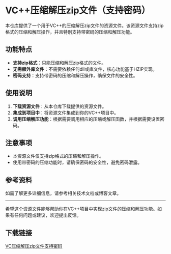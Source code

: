 # VC++压缩解压zip文件（支持密码）

本仓库提供了一个用于VC++的压缩解压zip文件的资源文件。该资源文件支持zip格式的压缩和解压操作，并且特别支持带密码的压缩和解压功能。

## 功能特点

- **支持zip格式**：只能压缩和解压zip格式的文件。
- **无需额外库文件**：不需要依赖任何dll或库文件，核心功能基于HZIP实现。
- **密码支持**：支持带密码的压缩和解压操作，确保文件的安全性。

## 使用说明

1. **下载资源文件**：从本仓库下载提供的资源文件。
2. **集成到项目中**：将资源文件集成到你的VC++项目中。
3. **调用压缩解压功能**：根据需要调用相应的压缩或解压函数，并根据需要设置密码。

## 注意事项

- 本资源文件仅支持zip格式的压缩和解压操作。
- 使用带密码的压缩功能时，请确保密码的安全性，避免密码泄露。

## 参考资料

如需了解更多详细信息，请参考相关技术文档或博客文章。

---

希望这个资源文件能够帮助你在VC++项目中实现zip文件的压缩和解压功能。如果有任何问题或建议，欢迎提出反馈。

## 下载链接

[VC压缩解压zip文件支持密码](https://pan.quark.cn/s/54e41ccb2e54)